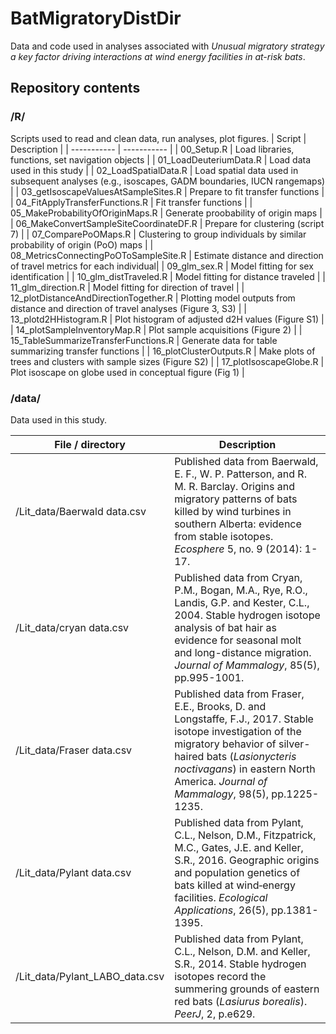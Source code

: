 # BatMigratoryDistDir

Data and code used in analyses associated with _Unusual migratory strategy a key factor driving interactions at wind energy facilities in at-risk bats_.

## Repository contents
### /R/
Scripts used to read and clean data, run analyses, plot figures.
| Script                                  | Description |
| -----------                             | ----------- |
| 00_Setup.R                              | Load libraries, functions, set navigation objects |
| 01_LoadDeuteriumData.R                  | Load data used in this study |
| 02_LoadSpatialData.R                    | Load spatial data used in subsequent analyses (e.g., isoscapes, GADM boundaries, IUCN rangemaps) |
| 03_getIsoscapeValuesAtSampleSites.R     | Prepare to fit transfer functions |
| 04_FitApplyTransferFunctions.R          | Fit transfer functions |
| 05_MakeProbabilityOfOriginMaps.R        | Generate proobability of origin maps |
| 06_MakeConvertSampleSiteCoordinateDF.R  | Prepare for clustering (script 7) |
| 07_ComparePoOMaps.R                     | Clustering to group individuals by similar probability of origin (PoO) maps |
| 08_MetricsConnectingPoOToSampleSite.R   | Estimate distance and direction of travel metrics for each individual|
| 09_glm_sex.R                            | Model fitting for sex identification |
| 10_glm_distTraveled.R                   | Model fitting for distance traveled |
| 11_glm_direction.R                      | Model fitting for direction of travel |
| 12_plotDistanceAndDirectionTogether.R   | Plotting model outputs from distance and direction of travel analyses (Figure 3, S3) |
| 13_plotd2HHistogram.R                   | Plot histogram of adjusted d2H values (Figure S1) |
| 14_plotSampleInventoryMap.R             | Plot sample acquisitions (Figure 2) |
| 15_TableSummarizeTransferFunctions.R    | Generate data for table summarizing transfer functions |
| 16_plotClusterOutputs.R                 | Make plots of trees and clusters with sample sizes (Figure S2) |
| 17_plotIsoscapeGlobe.R                  | Plot isoscape on globe used in conceptual figure (Fig 1) |

### /data/
Data used in this study.

| File / directory                        | Description |
| -----------                             | ----------- |
| /Lit_data/Baerwald data.csv             | Published data from Baerwald, E. F., W. P. Patterson, and R. M. R. Barclay. Origins and migratory patterns of bats killed by wind turbines in southern Alberta: evidence from stable isotopes. _Ecosphere_ 5, no. 9 (2014): 1-17. |
| /Lit_data/cryan data.csv             | Published data from Cryan, P.M., Bogan, M.A., Rye, R.O., Landis, G.P. and Kester, C.L., 2004. Stable hydrogen isotope analysis of bat hair as evidence for seasonal molt and long-distance migration. _Journal of Mammalogy_, 85(5), pp.995-1001. |
| /Lit_data/Fraser data.csv            | Published data from Fraser, E.E., Brooks, D. and Longstaffe, F.J., 2017. Stable isotope investigation of the migratory behavior of silver-haired bats (_Lasionycteris noctivagans_) in eastern North America. _Journal of Mammalogy_, 98(5), pp.1225-1235. |
| /Lit_data/Pylant data.csv | Published data from Pylant, C.L., Nelson, D.M., Fitzpatrick, M.C., Gates, J.E. and Keller, S.R., 2016. Geographic origins and population genetics of bats killed at wind‐energy facilities. _Ecological Applications_, 26(5), pp.1381-1395. |
| /Lit_data/Pylant_LABO_data.csv | Published data from Pylant, C.L., Nelson, D.M. and Keller, S.R., 2014. Stable hydrogen isotopes record the summering grounds of eastern red bats (_Lasiurus borealis_). _PeerJ_, 2, p.e629.|

